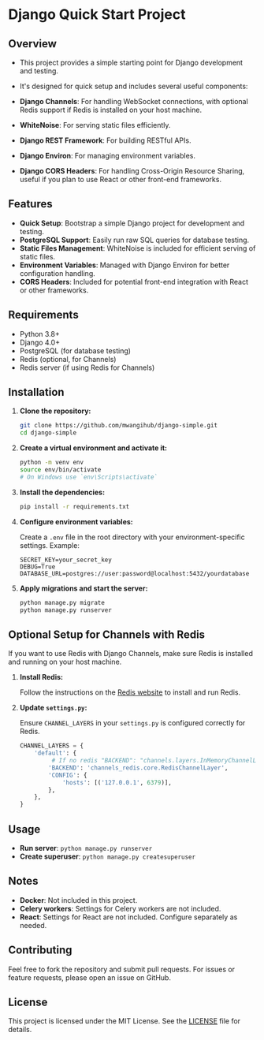 # Django Quick Start Project

## Overview

- This project provides a simple starting point for Django development and testing. 
- It's designed for quick setup and includes several useful components:

- **Django Channels**: For handling WebSocket connections, with optional Redis support if Redis is installed on your host machine.
- **WhiteNoise**: For serving static files efficiently.
- **Django REST Framework**: For building RESTful APIs.
- **Django Environ**: For managing environment variables.
- **Django CORS Headers**: For handling Cross-Origin Resource Sharing, useful if you plan to use React or other front-end frameworks.

## Features

- **Quick Setup**: Bootstrap a simple Django project for development and testing.
- **PostgreSQL Support**: Easily run raw SQL queries for database testing.
- **Static Files Management**: WhiteNoise is included for efficient serving of static files.
- **Environment Variables**: Managed with Django Environ for better configuration handling.
- **CORS Headers**: Included for potential front-end integration with React or other frameworks.

## Requirements

- Python 3.8+
- Django 4.0+
- PostgreSQL (for database testing)
- Redis (optional, for Channels)
- Redis server (if using Redis for Channels)

## Installation

1. **Clone the repository:**

   ```bash
   git clone https://github.com/mwangihub/django-simple.git
   cd django-simple
   ```

2. **Create a virtual environment and activate it:**

   ```bash
   python -m venv env
   source env/bin/activate  
   # On Windows use `env\Scripts\activate`
   ```

3. **Install the dependencies:**

   ```bash
   pip install -r requirements.txt
   ```

4. **Configure environment variables:**

   Create a `.env` file in the root directory with your environment-specific settings. Example:

   ```plaintext
   SECRET_KEY=your_secret_key
   DEBUG=True
   DATABASE_URL=postgres://user:password@localhost:5432/yourdatabase
   ```

5. **Apply migrations and start the server:**

   ```bash
   python manage.py migrate
   python manage.py runserver
   ```

## Optional Setup for Channels with Redis

If you want to use Redis with Django Channels, make sure Redis is installed and running on your host machine.

1. **Install Redis:**

   Follow the instructions on the [Redis website](https://redis.io/download) to install and run Redis.

2. **Update `settings.py`:**

   Ensure `CHANNEL_LAYERS` in your `settings.py` is configured correctly for Redis.

   ```python
   CHANNEL_LAYERS = {
       'default': {
            # If no redis "BACKEND": "channels.layers.InMemoryChannelLayer",
           'BACKEND': 'channels_redis.core.RedisChannelLayer',
           'CONFIG': {
               'hosts': [('127.0.0.1', 6379)],
           },
       },
   }
   ```

## Usage

- **Run server**: `python manage.py runserver`
- **Create superuser**: `python manage.py createsuperuser`

## Notes

- **Docker**: Not included in this project.
- **Celery workers**: Settings for Celery workers are not included.
- **React**: Settings for React are not included. Configure separately as needed.

## Contributing

Feel free to fork the repository and submit pull requests. For issues or feature requests, please open an issue on GitHub.

## License

This project is licensed under the MIT License. See the [LICENSE](LICENSE) file for details.
